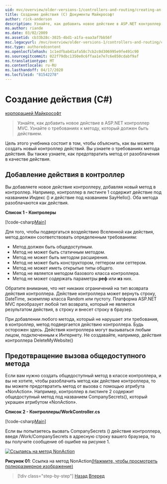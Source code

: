 ```yaml
---
uid: mvc/overview/older-versions-1/controllers-and-routing/creating-an-action-cs
title: Создание действия (C) Документы Майкрософт
author: rick-anderson
description: Узнайте, как добавить новое действие в ASP.NET контроллер MVC. Узнайте о требованиях к методу, который должен быть действием.
ms.author: riande
ms.date: 03/02/2009
ms.assetid: cb33b28c-3025-4bd1-a1fa-eaa3af7bb56f
msc.legacyurl: /mvc/overview/older-versions-1/controllers-and-routing/creating-an-action-cs
msc.type: authoredcontent
ms.openlocfilehash: 1c1edfbab41afa58c7cb2c0d306995e9fe491c90
ms.sourcegitcommit: 022f79dbc1350e0c6ffaa1e7e7c6e850cdabf9af
ms.translationtype: MT
ms.contentlocale: ru-RU
ms.lasthandoff: 04/17/2020
ms.locfileid: "81542278"
---
```

# <a name="creating-an-action-c"></a>Создание действия (C#)

[корпорацией Майкрософт](https://github.com/microsoft)

> Узнайте, как добавить новое действие в ASP.NET контроллер MVC. Узнайте о требованиях к методу, который должен быть действием.

Цель этого учебника состоит в том, чтобы объяснить, как вы можете создать новый контроллер действий. Вы узнаете о требованиях метода действия. Вы также узнаете, как предотвратить метод от разоблачения в качестве действия.

## <a name="adding-an-action-to-a-controller"></a>Добавление действия в контроллер

Вы добавляете новое действие контроллеру, добавляя новый метод в контроллер. Например, контроллер в листинге 1 содержит действие под названием Индекс () и действие под названием SayHello(). Оба метода разоблачаются как действия.

**Список 1 - Контролеры**

[!code-csharp[Main](creating-an-action-cs/samples/sample1.cs)]

Для того, чтобы подвергаться воздействию Вселенной как действия, метод должен соответствовать определенным требованиям:

- Метод должен быть общедоступным.
- Метод не может быть статичным методом.
- Метод не может быть методом расширения.
- Метод не может быть конструктором, геттером или сеттером.
- Метод не может иметь открытые типы общего.
- Метод не является методом базового класса контроллера.
- Метод не может содержать параметры **реф** или **из** них.

Обратите внимание, что нет никаких ограничений на тип возврата действия контроллера. Действие контроллера может вернуть строку, DateTime, экземпляр класса Random или пустоту. Платформа ASP.NET MVC преобразует любой тип возврата, который не является результатом действия, в строку и внесет строку в браузер.

При добавлении любого метода, который не нарушает эти требования, в контроллер, метод подвергается действию контроллера. Будь осторожен здесь. Действия контроллера могут вызываться любым лицом, подключенным к Интернету. Не создавайте, например, действия контроллера DeleteMyWebsite()

## <a name="preventing-a-public-method-from-being-invoked"></a>Предотвращение вызова общедоступного метода

Если вам нужно создать общедоступный метод в классе контроллера, и вы не хотите, чтобы разоблачить метод как действие контроллера, то вы можете предотвратить метод от вызова с помощью атрибута «NonAction». Например, контроллер в листинге 2 содержит общедоступный метод под названием CompanySecrets(), который украшен атрибутом «NonAction».

**Список 2 - Контроллеры/WorkController.cs**

[!code-csharp[Main](creating-an-action-cs/samples/sample2.cs)]

Если вы попытаетесь вызвать CompanySecrets () действие контроллера, введя /Work/CompanySecrets в адресную строку вашего браузера, то вы получите сообщение об ошибке на рисунке 1.

[![Ссылаясь на метод NonAction](creating-an-action-cs/_static/image1.jpg)](creating-an-action-cs/_static/image1.png)

**Рисунок 01**: Ссылка на метод NonAction[(Нажмите, чтобы просмотреть полноразмерное изображение)](creating-an-action-cs/_static/image2.png)

> [!div class="step-by-step"]
> [Назад](creating-a-controller-cs.md)
> [Вперед](asp-net-mvc-routing-overview-vb.md)
